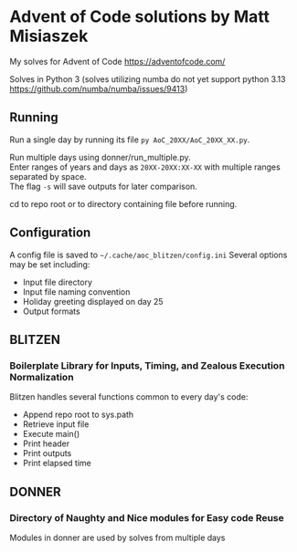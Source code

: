 # Advent of Code solutions by Matt Misiaszek
My solves for Advent of Code https://adventofcode.com/

Solves in Python 3 (solves utilizing numba do not yet support python 3.13 https://github.com/numba/numba/issues/9413)

## Running
Run a single day by running its file `py AoC_20XX/AoC_20XX_XX.py`.  

Run multiple days using donner/run_multiple.py.  
Enter ranges of years and days as `20XX-20XX:XX-XX` with multiple ranges separated by space.  
The flag `-s` will save outputs for later comparison.

cd to repo root or to directory containing file before running.

## Configuration
A config file is saved to `~/.cache/aoc_blitzen/config.ini`
Several options may be set including:
* Input file directory
* Input file naming convention
* Holiday greeting displayed on day 25
* Output formats

## BLITZEN
### Boilerplate Library for Inputs, Timing, and Zealous Execution Normalization

Blitzen handles several functions common to every day's code:
* Append repo root to sys.path
* Retrieve input file
* Execute main()
* Print header
* Print outputs
* Print elapsed time

## DONNER
### Directory of Naughty and Nice modules for Easy code Reuse
 
Modules in donner are used by solves from multiple days
